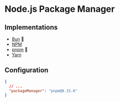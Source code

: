 # Node.js Package Manager

## Implementations

- [Bun](/bun/README.md) 🌟
- [NPM](/npm/README.md)
- [pnpm](/pnpm/README.md) 🌟
- [Yarn](/yarn/README.md)

## Configuration

```json
{
  // ...
  "packageManager": "pnpm@8.15.6"
}
```
